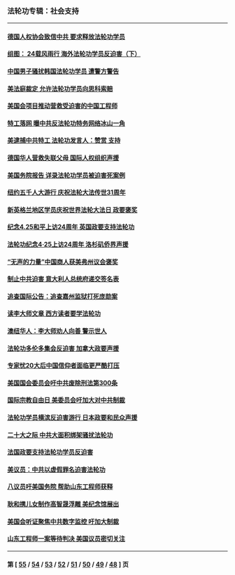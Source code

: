 ### 法轮功专辑：社会支持
---
#### [德国人权协会致信中共 要求释放法轮功学员](../../pages/nf4386/n14045330.md?08110430) 
#### [组图： 24载风雨行 海外法轮功学员反迫害（下）](../../pages/nf4386/n14030279.md?08110430) 
#### [中国男子骚扰韩国法轮功学员 遭警方警告](../../pages/nf4386/n14033245.md?08110430) 
#### [美法庭裁定 允许法轮功学员向思科索赔](../../pages/nf4386/n14030620.md?08110430) 
#### [美国会项目推动营救受迫害的中国工程师](../../pages/nf4386/n14019887.md?08110430) 
#### [特工落网 曝中共反法轮功特务网络冰山一角](../../pages/nf4386/n14006412.md?08110430) 
#### [美逮捕中共特工 法轮功发言人：赞赏 支持](../../pages/nf4386/n14005107.md?08110430) 
#### [德国华人营救失联父母 国际人权组织声援](../../pages/nf4386/n14002019.md?08110430) 
#### [美国务院报告 详录法轮功学员被迫害死案例](../../pages/nf4386/n13997752.md?08110430) 
#### [纽约五千人大游行 庆祝法轮大法传世31周年](../../pages/nf4386/n13995110.md?08110430) 
#### [新英格兰地区学员庆祝世界法轮大法日 政要褒奖](../../pages/nf4386/n13990800.md?08110430) 
#### [纪念4.25和平上访24周年 英国政要支持法轮功](../../pages/nf4386/n13984057.md?08110430) 
#### [法轮功纪念4·25上访24周年 洛杉矶侨界声援](../../pages/nf4386/n13978796.md?08110430) 
#### [“无声的力量”中国商人获美弗州议会褒奖](../../pages/nf4386/n13941208.md?08110430) 
#### [制止中共迫害 意大利人总统府递交签名表](../../pages/nf4386/n13933726.md?08110430) 
#### [追查国际公告：追查嘉州监狱打死庞勋案](../../pages/nf4386/n13933461.md?08110430) 
#### [读李大师文章 西方读者要学法轮功](../../pages/nf4386/n13925142.md?08110430) 
#### [澳纽华人：李大师劝人向善 警示世人](../../pages/nf4386/n13924146.md?08110430) 
#### [法轮功多伦多集会反迫害 加拿大政要声援](../../pages/nf4386/n13881303.md?08110430) 
#### [专家忧20大后中国信仰者面临更严酷打压](../../pages/nf4386/n13874993.md?08110430) 
#### [美国国会委员会吁中共废除刑法第300条](../../pages/nf4386/n13868121.md?08110430) 
#### [国际宗教自由日 美委员会吁加大对中共制裁](../../pages/nf4386/n13855021.md?08110430) 
#### [法轮功学员横滨反迫害游行 日本政要和民众声援](../../pages/nf4386/n13847132.md?08110430) 
#### [二十大之际 中共大面积绑架骚扰法轮功](../../pages/nf4386/n13846381.md?08110430) 
#### [法国政要支持法轮功学员反迫害](../../pages/nf4386/n13841970.md?08110430) 
#### [美议员：中共以虚假罪名迫害法轮功](../../pages/nf4386/n13841083.md?08110430) 
#### [八议员吁美国务院 帮助山东工程师获释](../../pages/nf4386/n13836379.md?08110430) 
#### [耿和携儿女制作高智晟浮雕 美纪念馆展出](../../pages/nf4386/n13829624.md?08110430) 
#### [美国会听证聚焦中共数字监控 吁加大制裁](../../pages/nf4386/n13825083.md?08110430) 
#### [山东工程师一案等待判决 美国议员密切关注](../../pages/nf4386/n13815065.md?08110430) 

---
#### 第 [ [55](./55.md?08110430) / [54](./54.md?08110430) / [53](./53.md?08110430) / [52](./52.md?08110430) / [51](./51.md?08110430) / [50](./50.md?08110430) / [49](./49.md?08110430) / [48](./48.md?08110430) ] 页
